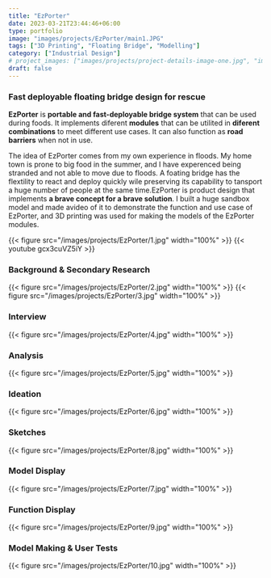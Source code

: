 ```yaml
---
title: "EzPorter"
date: 2023-03-21T23:44:46+06:00
type: portfolio
image: "images/projects/EzPorter/main1.JPG"
tags: ["3D Printing", "Floating Bridge", "Modelling"]
category: ["Industrial Design"]
# project_images: ["images/projects/project-details-image-one.jpg", "images/projects/project-details-image-two.jpg"]
draft: false
---
```

### Fast deployable floating bridge design for rescue
**EzPorter** is **portable and fast-deployable bridge system** that can be used during foods. It implements diferent **modules** that can be utilited in **diferent combinations** to meet different use cases. It can also function as **road barriers** when not in use.

The idea of EzPorter comes from my own experience in floods. My home town is prone to big food in the summer, and I have experenced being stranded and not able to move due to floods. A foating bridge has the flextility to react and deploy quickly wile preserving its capability to tansport a huge number of people at the same time.EzPorter is product design that implements **a brave concept for a brave solution**. I built a huge sandbox model and made avideo of it to demonstrate the function and use case of EzPorter, and 3D printing was used for making the models of the EzPorter modules.


{{< figure src="/images/projects/EzPorter/1.jpg" width="100%"  >}}
{{< youtube gcx3cuVZ5iY >}}

### Background & Secondary Research
{{< figure src="/images/projects/EzPorter/2.jpg" width="100%"  >}}
{{< figure src="/images/projects/EzPorter/3.jpg" width="100%"  >}}

### Interview 
{{< figure src="/images/projects/EzPorter/4.jpg" width="100%"  >}}

### Analysis
{{< figure src="/images/projects/EzPorter/5.jpg" width="100%"  >}}

### Ideation
{{< figure src="/images/projects/EzPorter/6.jpg" width="100%"  >}}

### Sketches
{{< figure src="/images/projects/EzPorter/8.jpg" width="100%"  >}}

### Model Display
{{< figure src="/images/projects/EzPorter/7.jpg" width="100%"  >}}

### Function Display
{{< figure src="/images/projects/EzPorter/9.jpg" width="100%"  >}}

### Model Making & User Tests
{{< figure src="/images/projects/EzPorter/10.jpg" width="100%"  >}}
